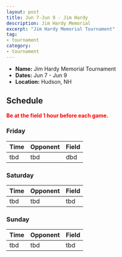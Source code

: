 ```yaml
---
layout: post
title: Jun 7-Jun 9 - Jim Hardy
description: Jim Hardy Memorial
excerpt: "Jim Hardy Memorial Tournament"
tag:
- tournament
category:
- tournament
---
```

* **Name:** Jim Hardy Memorial Tournament
* **Dates:** Jun 7 - Jun 9
* **Location:** Hudson, NH

## Schedule
**<span style="color:red">Be at the field 1 hour before each game.</span>**

### Friday

| Time | Opponent | Field |
|:---  |:---      |:---   |
| tbd  | tbd      | dbd  |


### Saturday

| Time | Opponent | Field |
|:---  |:---      |:---   |
| tbd  | tbd      | tbd  |


### Sunday

| Time | Opponent | Field |
|:---  |:---      |:---   |
| tbd  | tbd      | tbd  |



